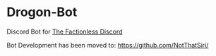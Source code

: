 # Drogon-Bot
Discord Bot for [The Factionless Discord](https://discord.gg/tWStBJv)

Bot Development has been moved to: https://github.com/NotThatSiri/
